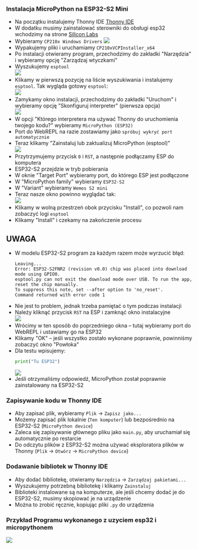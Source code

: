 ### Instalacja MicroPython na ESP32-S2 Mini

- Na początku instalujemy Thonny IDE [Thonny IDE](https://github.com/thonny/thonny/releases)
- W dodatku musimy zainstalować sterowniki do obsługi esp32 wchodzimy na strone [Silicon Labs](https://www.silabs.com/developer-tools/usb-to-uart-bridge-vcp-drivers?tab=downloads)
- Wybieramy `CP210x Windows Drivers`
  ![](https://github.com/TomaszRainski/esp32s2/blob/main/ss/drivers.png)
- Wypakujemy pliki i uruchamiamy `CP210xVCPInstaller_x64`
- Po instalacji otwieramy program, przechodzimy do zakładki "Narzędzia" i wybieramy opcję "Zarządzaj wtyczkami"
- Wyszukujemy `esptool`  
  ![](https://github.com/TomaszRainski/esp32s2/blob/main/ss/esptool.PNG)
- Klikamy w pierwszą pozycję na liście wyszukiwania i instalujemy `esptool`. Tak wygląda gotowy `esptool`:  
  ![](https://github.com/TomaszRainski/esp32s2/blob/main/ss/instal.PNG)
- Zamykamy okno instalacji, przechodzimy do zakładki "Uruchom" i wybieramy opcję "Skonfiguruj interpreter" (pierwsza opcja)  
  ![](https://github.com/TomaszRainski/esp32s2/blob/main/ss/interpeter.PNG)
- W opcji "Którego interpretera ma używać Thonny do uruchomienia twojego kodu?" wybieramy `MicroPython (ESP32)`
- Port do WebREPL na razie zostawiamy jako `spróbuj wykryć port automatycznie`
- Teraz klikamy "Zainstaluj lub zaktualizuj MicroPython (esptool)"  
  ![](https://github.com/TomaszRainski/esp32s2/blob/main/ss/interpeter2.PNG)
- Przytrzymujemy przycisk `0` i `RST`, a następnie podłączamy ESP do komputera
- ESP32-S2 przejdzie w tryb pobierania
- W oknie "Target Port" wybieramy port, do którego ESP jest podłączone
- W "MicroPython family" wybieramy `ESP32-S2`
- W "Variant" wybieramy `Wemos S2 mini`
- Teraz nasze okno powinno wyglądać tak:  
  ![](https://github.com/TomaszRainski/esp32s2/blob/main/ss/pobieranie.png)
- Klikamy w wolną przestrzeń obok przycisku "Install", co pozwoli nam zobaczyć logi `esptool`
- Klikamy "Install" i czekamy na zakończenie procesu

## UWAGA
- W modelu ESP32-S2 program za każdym razem może wyrzucić błąd:
  ```
  Leaving...
  Error: ESP32-S2FNR2 (revision v0.0) chip was placed into download mode using GPIO0.
  esptool.py can not exit the download mode over USB. To run the app, reset the chip manually.
  To suppress this note, set --after option to 'no_reset'.
  Command returned with error code 1
  ```
- Nie jest to problem, jednak trzeba pamiętać o tym podczas instalacji
- Należy kliknąć przycisk `RST` na ESP i zamknąć okno instalacyjne  
  ![](https://github.com/TomaszRainski/esp32s2/blob/main/ss/po%20instalacji.png)
- Wrócimy w ten sposób do poprzedniego okna – tutaj wybieramy port do WebREPL i ustawiamy go na ESP32
- Klikamy "OK" – jeśli wszystko zostało wykonane poprawnie, powinniśmy zobaczyć okno "Powłoka"
- Dla testu wpisujemy:
  ```python
  print("Tu ESP32")
  ```
  ![](https://github.com/TomaszRainski/esp32s2/blob/main/ss/print.png)
- Jeśli otrzymaliśmy odpowiedź, MicroPython został poprawnie zainstalowany na ESP32-S2

### Zapisywanie kodu w Thonny IDE

- Aby zapisać plik, wybieramy `Plik` → `Zapisz jako...`
- Możemy zapisać plik lokalnie (`Ten komputer`) lub bezpośrednio na ESP32-S2 (`MicroPython device`)
- Zaleca się zapisywanie głównego pliku jako `main.py`, aby uruchamiał się automatycznie po restarcie
- Do odczytu plików z ESP32-S2 można używać eksploratora plików w Thonny (`Plik` → `Otwórz` → `MicroPython device`)
### Dodawanie bibliotek w Thonny IDE

- Aby dodać bibliotekę, otwieramy `Narzędzia` → `Zarządzaj pakietami...`
- Wyszukujemy potrzebną bibliotekę i klikamy `Zainstaluj`
- Biblioteki instalowane są na komputerze, ale jeśli chcemy dodać je do ESP32-S2, musimy skopiować je na urządzenie
- Można to zrobić ręcznie, kopiując pliki `.py` do urządzenia
  
### Przykład Programu wykonanego z uzyciem esp32 i micropythonem
 ![](https://github.com/TomaszRainski/esp32s2/blob/main/ss/wifi.gif)
